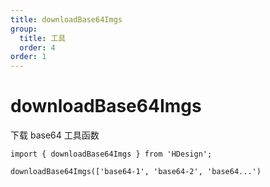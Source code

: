 ```yaml
---
title: downloadBase64Imgs
group:
  title: 工具
  order: 4
order: 1
---
```


# downloadBase64Imgs

下载 base64 工具函数

```tsx ｜ pure
import { downloadBase64Imgs } from 'HDesign';

downloadBase64Imgs(['base64-1', 'base64-2', 'base64...')
```
